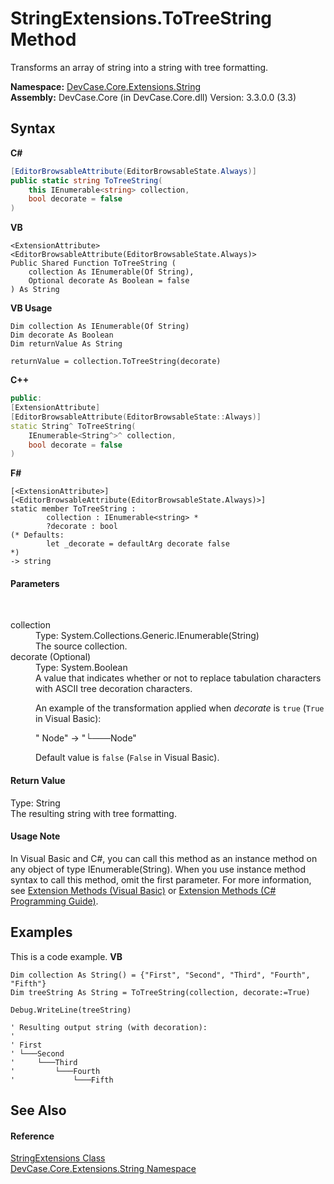 # StringExtensions.ToTreeString Method 
 

Transforms an array of string into a string with tree formatting.

**Namespace:**&nbsp;<a href="N_DevCase_Core_Extensions_String">DevCase.Core.Extensions.String</a><br />**Assembly:**&nbsp;DevCase.Core (in DevCase.Core.dll) Version: 3.3.0.0 (3.3)

## Syntax

**C#**<br />
``` C#
[EditorBrowsableAttribute(EditorBrowsableState.Always)]
public static string ToTreeString(
	this IEnumerable<string> collection,
	bool decorate = false
)
```

**VB**<br />
``` VB
<ExtensionAttribute>
<EditorBrowsableAttribute(EditorBrowsableState.Always)>
Public Shared Function ToTreeString ( 
	collection As IEnumerable(Of String),
	Optional decorate As Boolean = false
) As String
```

**VB Usage**<br />
``` VB Usage
Dim collection As IEnumerable(Of String)
Dim decorate As Boolean
Dim returnValue As String

returnValue = collection.ToTreeString(decorate)
```

**C++**<br />
``` C++
public:
[ExtensionAttribute]
[EditorBrowsableAttribute(EditorBrowsableState::Always)]
static String^ ToTreeString(
	IEnumerable<String^>^ collection, 
	bool decorate = false
)
```

**F#**<br />
``` F#
[<ExtensionAttribute>]
[<EditorBrowsableAttribute(EditorBrowsableState.Always)>]
static member ToTreeString : 
        collection : IEnumerable<string> * 
        ?decorate : bool 
(* Defaults:
        let _decorate = defaultArg decorate false
*)
-> string 

```


#### Parameters
&nbsp;<dl><dt>collection</dt><dd>Type: System.Collections.Generic.IEnumerable(String)<br />The source collection.</dd><dt>decorate (Optional)</dt><dd>Type: System.Boolean<br />A value that indicates whether or not to replace tabulation characters with ASCII tree decoration characters. 

 An example of the transformation applied when *decorate* is `true` (`True` in Visual Basic): 

 " Node" -> "└───Node" 

 Default value is `false` (`False` in Visual Basic).</dd></dl>

#### Return Value
Type: String<br />The resulting string with tree formatting.

#### Usage Note
In Visual Basic and C#, you can call this method as an instance method on any object of type IEnumerable(String). When you use instance method syntax to call this method, omit the first parameter. For more information, see <a href="https://docs.microsoft.com/dotnet/visual-basic/programming-guide/language-features/procedures/extension-methods">Extension Methods (Visual Basic)</a> or <a href="https://docs.microsoft.com/dotnet/csharp/programming-guide/classes-and-structs/extension-methods">Extension Methods (C# Programming Guide)</a>.

## Examples
This is a code example. 
**VB**<br />
``` VB
Dim collection As String() = {"First", "Second", "Third", "Fourth", "Fifth"}
Dim treeString As String = ToTreeString(collection, decorate:=True)

Debug.WriteLine(treeString)

' Resulting output string (with decoration):
'
' First
' └───Second
'     └───Third
'         └───Fourth
'             └───Fifth
```


## See Also


#### Reference
<a href="T_DevCase_Core_Extensions_String_StringExtensions">StringExtensions Class</a><br /><a href="N_DevCase_Core_Extensions_String">DevCase.Core.Extensions.String Namespace</a><br />
